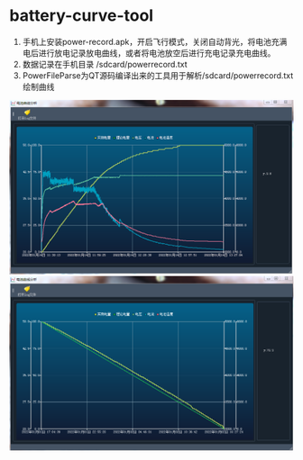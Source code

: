# battery-curve-tool

1. 手机上安装power-record.apk，开启飞行模式，关闭自动背光，将电池充满电后进行放电记录放电曲线，或者将电池放空后进行充电记录充电曲线。
2. 数据记录在手机目录 /sdcard/powerrecord.txt
3. PowerFileParse为QT源码编译出来的工具用于解析/sdcard/powerrecord.txt绘制曲线

![Image text](https://github.com/wn541200/battery-curve-tool/blob/main/demo-img/%E5%85%85%E7%94%B5%E6%9B%B2%E7%BA%BF.PNG)
![Image text](https://github.com/wn541200/battery-curve-tool/blob/main/demo-img/%E6%94%BE%E7%94%B5%E7%99%BE%E5%88%86%E6%AF%94.PNG)
